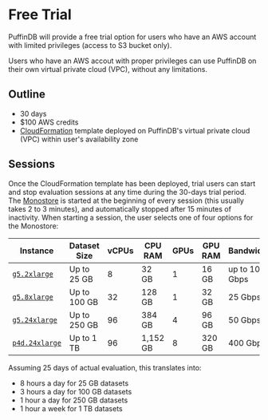 # Free Trial

PuffinDB will provide a free trial option for users who have an AWS account with limited privileges (access to S3 bucket only).

Users who have an AWS accout with proper privileges can use PuffinDB on their own virtual private cloud (VPC), without any limitations.

## Outline
- 30 days
- $100 AWS credits
- [CloudFormation](https://aws.amazon.com/cloudformation/) template deployed on PuffinDB's virtual private cloud (VPC) within user's availability zone

## Sessions
Once the CloudFormation template has been deployed, trial users can start and stop evaluation sessions at any time during the 30-days trial period. The [Monostore](Monostore.md) is started at the beginning of every session (this usually takes 2 to 3 minutes), and automatically stopped after 15 minutes of inactivity. When starting a session, the user selects one of four options for the Monostore:

| Instance | Dataset Size | vCPUs | CPU RAM | GPUs | GPU RAM | Bandwidth | Hours |
| -------- | ------------ | ----- | ------- | ---- | ------- | --------- | ----- |
|[`g5.2xlarge`](https://aws.amazon.com/ec2/instance-types/g5/)| Up to 25 GB | 8 | 32 GB | 1 | 16 GB | up to 10 Gbps | 200 |
|[`g5.8xlarge`](https://aws.amazon.com/ec2/instance-types/g5/)| Up to 100 GB | 32 | 128 GB | 1 | 32 GB | 25 Gbps | 75 |
|[`g5.24xlarge`](https://aws.amazon.com/ec2/instance-types/g5/)| Up to 250 GB | 96 | 384 GB | 4 | 96 GB | 50 Gbps | 25 |
|[`p4d.24xlarge`](https://aws.amazon.com/ec2/instance-types/p4/)| Up to 1 TB | 96 | 1,152 GB | 8 | 320 GB | 400 Gbps | 5 |

Assuming 25 days of actual evaluation, this translates into:
- 8 hours a day for 25 GB datasets
- 3 hours a day for 100 GB datasets
- 1 hour a day for 250 GB datasets
- 1 hour a week for 1 TB datasets
